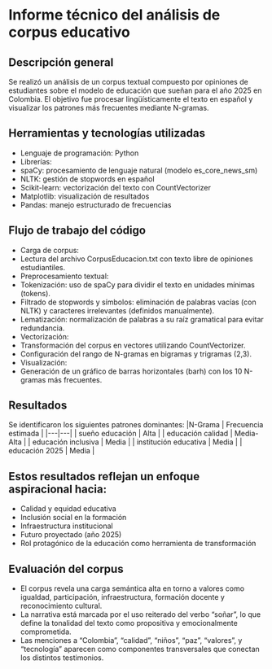# Informe técnico del análisis de corpus educativo
## Descripción general
Se realizó un análisis de un corpus textual compuesto por opiniones de estudiantes sobre el modelo de educación que sueñan para el año 2025 en Colombia. El objetivo fue procesar lingüísticamente el texto en español y visualizar los patrones más frecuentes mediante N-gramas.

## Herramientas y tecnologías utilizadas
- Lenguaje de programación: Python
- Librerías:
- spaCy: procesamiento de lenguaje natural (modelo es_core_news_sm)
- NLTK: gestión de stopwords en español
- Scikit-learn: vectorización del texto con CountVectorizer
- Matplotlib: visualización de resultados
- Pandas: manejo estructurado de frecuencias

## Flujo de trabajo del código
- Carga de corpus:
- Lectura del archivo CorpusEducacion.txt con texto libre de opiniones estudiantiles.
- Preprocesamiento textual:
- Tokenización: uso de spaCy para dividir el texto en unidades mínimas (tokens).
- Filtrado de stopwords y símbolos: eliminación de palabras vacías (con NLTK) y caracteres irrelevantes (definidos manualmente).
- Lematización: normalización de palabras a su raíz gramatical para evitar redundancia.
- Vectorización:
- Transformación del corpus en vectores utilizando CountVectorizer.
- Configuración del rango de N-gramas en bigramas y trigramas (2,3).
- Visualización:
- Generación de un gráfico de barras horizontales (barh) con los 10 N-gramas más frecuentes.

## Resultados
Se identificaron los siguientes patrones dominantes:
|N-Grama | Frecuencia estimada | 
|---|---|
| sueño educación | Alta | 
| educación calidad | Media-Alta | 
| educación inclusiva | Media | 
| institución educativa | Media | 
| educación 2025 | Media | 


## Estos resultados reflejan un enfoque aspiracional hacia:
- Calidad y equidad educativa
- Inclusión social en la formación
- Infraestructura institucional
- Futuro proyectado (año 2025)
- Rol protagónico de la educación como herramienta de transformación

## Evaluación del corpus
- El corpus revela una carga semántica alta en torno a valores como igualdad, participación, infraestructura, formación docente y reconocimiento cultural.
- La narrativa está marcada por el uso reiterado del verbo “soñar”, lo que define la tonalidad del texto como propositiva y emocionalmente comprometida.
- Las menciones a “Colombia”, “calidad”, “niños”, “paz”, “valores”, y “tecnología” aparecen como componentes transversales que conectan los distintos testimonios.
